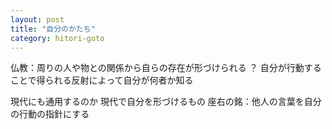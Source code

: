 ```yaml
---
layout: post
title: "自分のかたち"
category: hitori-goto
---
```


仏教：周りの人や物との関係から自らの存在が形づけられる ？
自分が行動することで得られる反射によって自分が何者か知る

現代にも通用するのか
現代で自分を形づけるもの
座右の銘：他人の言葉を自分の行動の指針にする
